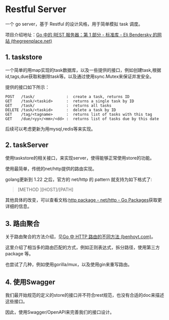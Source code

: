 # Restful Server

一个 go server，基于 Restful 的设计风格，用于简单模拟 task 调度。

项目介绍地址：[Go 中的 REST 服务器：第 1 部分 - 标准库 - Eli Bendersky 的网站 (thegreenplace.net)](https://eli.thegreenplace.net/2021/rest-servers-in-go-part-1-standard-library/)

## 1. taskstore

一个简单的用map实现的task数据库，以及一些提供的接口，例如创建task,根据id,tags,due获取和删除task等。以及通过使用sync.Mutex来保证并发安全。

提供的接口如下所示：

```
POST   /task/              :  create a task, returns ID
GET    /task/<taskid>      :  returns a single task by ID
GET    /task/              :  returns all tasks
DELETE /task/<taskid>      :  delete a task by ID
GET    /tag/<tagname>      :  returns list of tasks with this tag
GET    /due/<yy>/<mm>/<dd> :  returns list of tasks due by this date
```

后续可以考虑更新为用mysql,redis等来实现。

## 2. taskServer

使用taskstore的相关接口，来实现server，使得能够正常使用store的功能。

使用最简单，传统的net/http提供的路由实现。

golang更新到 1.22 之后，官方的 net/http 的 pattern 就支持为如下格式了:

> [METHOD ][HOST]/[PATH]

其他具体的改变，可以查看文档:[http package - net/http - Go Packages](https://pkg.go.dev/net/http@master#ServeMux)获取更详细的信息。

## 3. 路由聚合

关于路由聚合的方法介绍，见[Go 中 HTTP 路由的不同方法 (benhoyt.com)](https://benhoyt.com/writings/go-routing/)。

这里介绍了相当多的路由匹配的方式，例如正则表达式，拆分路径，使用第三方 package 等。

也尝试了几种，例如使用gorilla/mux，以及使用gin来重写路由。

## 4. 使用Swagger

我们最开始规范的定义的store的接口并不符合rest规范，也没有合适的doc来描述这些接口。

因此，使用Swagger/OpenAPI来完善我们的接口设计。





